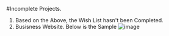 #Incomplete Projects.
1. Based on the Above, the Wish List hasn't been Completed.
2. Busisness Website. Below is the Sample
   ![image](https://github.com/roggersanguzu/JavaScript_html_Css_px/assets/141458053/a2372786-d58e-40c1-8e2e-8b38f717d297)

